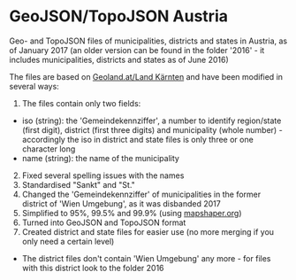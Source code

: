 # GeoJSON/TopoJSON Austria
Geo- and TopoJSON files of municipalities, districts and states in Austria, as of January 2017 
(an older version can be found in the folder '2016' - it includes municipalities, districts and states as of June 2016)

The files are based on [Geoland.at/Land Kärnten](https://www.data.gv.at/katalog/dataset/c33d36b0-f184-4f2a-89cc-839ca7fcf88a) and have been modified in several ways:

1. The files contain only two fields:
  * iso (string): the 'Gemeindekennziffer', a number to identify region/state (first digit), district (first three digits) and municipality (whole number) - accordingly the iso in district and state files is only three or one character long
  * name (string): the name of the municipality
2. Fixed several spelling issues with the names
2. Standardised "Sankt" and "St."
3. Changed the 'Gemeindekennziffer' of municipalities in the former district of 'Wien Umgebung', as it was disbanded 2017
4. Simplified to 95%, 99.5% and 99.9% (using [mapshaper.org](http://www.mapshaper.org))
5. Turned into GeoJSON and TopoJSON format
6. Created district and state files for easier use (no more merging if you only need a certain level)
  * The district files don't contain 'Wien Umgebung' any more - for files with this district look to the folder 2016

